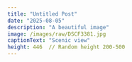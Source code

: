 ```yaml
---
title: "Untitled Post"
date: "2025-08-05"
description: "A beautiful image"
image: /images/raw/DSCF3381.jpg
captionText: "Scenic view"
height: 446  // Random height 200-500
---
```

